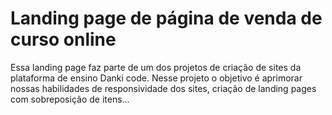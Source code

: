 # Landing page de página de venda de curso online
 Essa landing page faz parte de um dos projetos de criação de sites da plataforma de ensino Danki code.
 Nesse projeto o objetivo é aprimorar nossas habilidades de responsividade dos sites, criação de landing pages com sobreposição de itens...
